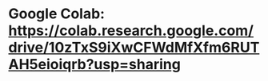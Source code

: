 # Google Colab: https://colab.research.google.com/drive/10zTxS9iXwCFWdMfXfm6RUTAH5eioiqrb?usp=sharing

